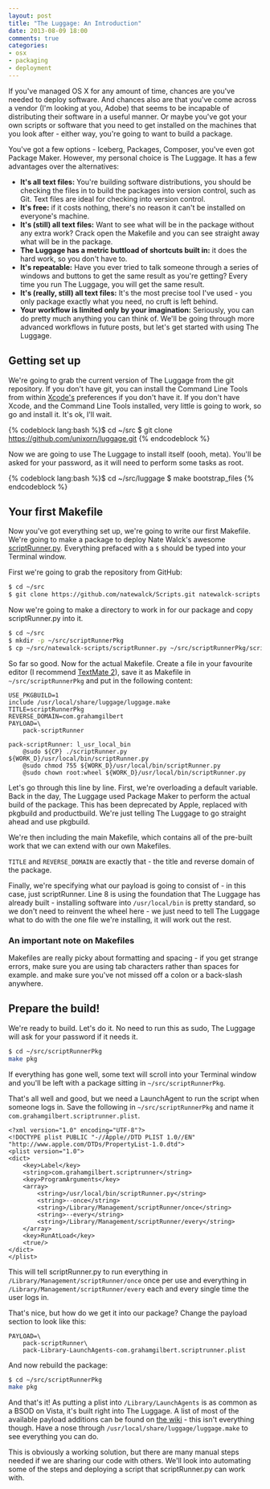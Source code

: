 ```yaml
---
layout: post
title: "The Luggage: An Introduction"
date: 2013-08-09 18:00
comments: true
categories: 
- osx
- packaging
- deployment
---
```

If you've managed OS X for any amount of time, chances are you've needed to deploy software. And chances also are that you've come across a vendor (I'm looking at you, Adobe) that seems to be incapable of distributing their software in a useful manner. Or maybe you've got your own scripts or software that you need to get installed on the machines that you look after - either way, you're going to want to build a package.

You've got a few options - Iceberg, Packages, Composer, you've even got Package Maker. However, my personal choice is The Luggage. It has a few advantages over the alternatives:

* __It's all text files:__ You're building software distributions, you should be checking the files in to build the packages into version control, such as Git. Text files are ideal for checking into version control.
*  __It's free:__ if it costs nothing, there's no reason it can't be installed on everyone's machine.
* __It's (still) all text files:__ Want to see what will be in the package without any extra work? Crack open the Makefile and you can see straight away what will be in the package.
* __The Luggage has a metric buttload of shortcuts built in:__ it does the hard work, so you don't have to.
* __It's repeatable:__ Have you ever tried to talk someone through a series of windows and buttons to get the same result as you're getting? Every time you run The Luggage, you will get the same result.
* __It's (really, still) all text files:__ It's the most precise tool I've used - you only package exactly what you need, no cruft is left behind.
* __Your workflow is limited only by your imagination:__ Seriously, you can do pretty much anything you can think of. We'll be going through more advanced workflows in future posts, but let's get started with using The Luggage.<!--more-->

## Getting set up

We're going to grab the current version of The Luggage from the git repository. If you don't have git, you can install the Command Line Tools from within [Xcode's](https://itunes.apple.com/gb/app/xcode/id497799835?mt=12) preferences if you don't have it. If you don't have Xcode, and the Command Line Tools installed, very little is going to work, so go and install it. It's ok, I'll wait.

{% codeblock lang:bash %}$ cd ~/src
$ git clone https://github.com/unixorn/luggage.git
{% endcodeblock %}

Now we are going to use The Luggage to install itself (oooh, meta). You'll be asked for your password, as it will need to perform some tasks as root.

{% codeblock lang:bash %}$ cd ~/src/luggage
$ make bootstrap_files
{% endcodeblock %}

## Your first Makefile

Now you've got everything set up, we're going to write our first Makefile. We're going to make a package to deploy Nate Walck's awesome [scriptRunner.py](https://github.com/natewalck/Scripts/blob/master/scriptRunner.py). Everything prefaced with a ``$`` should be typed into your Terminal window.

First we're going to grab the repository from GitHub:

``` bash
$ cd ~/src
$ git clone https://github.com/natewalck/Scripts.git natewalck-scripts
```

Now we're going to make a directory to work in for our package and copy scriptRunner.py into it.

``` bash
$ cd ~/src
$ mkdir -p ~/src/scriptRunnerPkg
$ cp ~/src/natewalck-scripts/scriptRunner.py ~/src/scriptRunnerPkg/scriptRunner.py
```

So far so good. Now for the actual Makefile. Create a file in your favourite editor (I recommend [TextMate 2](http://macromates.com/download)), save it as Makefile in ``~/src/scriptRunnerPkg`` and put in the following content:

```
USE_PKGBUILD=1
include /usr/local/share/luggage/luggage.make
TITLE=scriptRunnerPkg
REVERSE_DOMAIN=com.grahamgilbert
PAYLOAD=\
	pack-scriptRunner

pack-scriptRunner: l_usr_local_bin
	@sudo ${CP} ./scriptRunner.py ${WORK_D}/usr/local/bin/scriptRunner.py
	@sudo chmod 755 ${WORK_D}/usr/local/bin/scriptRunner.py
	@sudo chown root:wheel ${WORK_D}/usr/local/bin/scriptRunner.py
```

Let's go through this line by line. First, we're overloading a default variable. Back in the day, The Luggage used Package Maker to perform the actual build of the package. This has been deprecated by Apple, replaced with pkgbuild and productbuild. We're just telling The Luggage to go straight ahead and use pkgbuild.

We're then including the main Makefile, which contains all of the pre-built work that we can extend with our own Makefiles. 

``TITLE`` and ``REVERSE_DOMAIN`` are exactly that - the title and reverse domain of the package.

Finally, we're specifying what our payload is going to consist of - in this case, just scriptRunner. Line 8 is using the foundation that The Luggage has already built - installing software into ``/usr/local/bin`` is pretty standard, so we don't need to reinvent the wheel here - we just need to tell The Luggage what to do with the one file we're installing, it will work out the rest.

### An important note on Makefiles
Makefiles are really picky about formatting and spacing - if you get strange errors, make sure you are using tab characters rather than spaces for example. and make sure you've not missed off a colon or a back-slash anywhere.

## Prepare the build!
We're ready to build. Let's do it. No need to run this as sudo, The Luggage will ask for your password if it needs it.

``` bash
$ cd ~/src/scriptRunnerPkg
make pkg
```

If everything has gone well, some text will scroll into your Terminal window and you'll be left with a package sitting in ``~/src/scriptRunnerPkg``.

That's all well and good, but we need a LaunchAgent to run the script when someone logs in. Save the following in ``~/src/scriptRunnerPkg`` and name it ``com.grahamgilbert.scriptrunner.plist``.

```
<?xml version="1.0" encoding="UTF-8"?>
<!DOCTYPE plist PUBLIC "-//Apple//DTD PLIST 1.0//EN" "http://www.apple.com/DTDs/PropertyList-1.0.dtd">
<plist version="1.0">
<dict>
	<key>Label</key>
	<string>com.grahamgilbert.scriptrunner</string>
	<key>ProgramArguments</key>
	<array>
		<string>/usr/local/bin/scriptRunner.py</string>
		<string>--once</string>
		<string>/Library/Management/scriptRunner/once</string>
		<string>--every</string>
		<string>/Library/Management/scriptRunner/every</string>
	</array>
	<key>RunAtLoad</key>
	<true/>
</dict>
</plist>
```

This will tell scriptRunner.py to run everything in ``/Library/Management/scriptRunner/once`` once per use and everything in ``/Library/Management/scriptRunner/every`` each and every single time the user logs in.

That's nice, but how do we get it into our package? Change the payload section to look like this:

```
PAYLOAD=\
	pack-scriptRunner\
	pack-Library-LaunchAgents-com.grahamgilbert.scriptrunner.plist
```

And now rebuild the package:

``` bash
$ cd ~/src/scriptRunnerPkg
make pkg
```

And that's it! As putting a plist into ``/Library/LaunchAgents`` is as common as a BSOD on Vista, it's built right into The Luggage. A list of most of the available payload additions can be found on [the wiki](https://github.com/unixorn/luggage/wiki) - this isn't everything though. Have a nose through ``/usr/local/share/luggage/luggage.make`` to see everything you can do.

This is obviously a working solution, but there are many manual steps needed if we are sharing our code with others. We'll look into automating some of the steps and deploying a script that scriptRunner.py can work with.